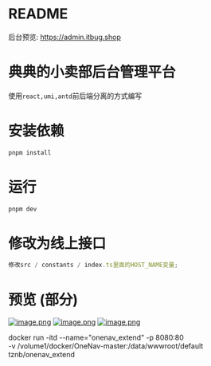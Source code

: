 # README

后台预览: https://admin.itbug.shop

# 典典的小卖部后台管理平台

使用`react,umi,antd`前后端分离的方式编写

# 安装依赖

```bash
pnpm install
```

# 运行

```bash
pnpm dev
```

# 修改为线上接口

```js
修改src / constants / index.ts里面的HOST_NAME变量;
```

# 预览 (部分)

[![image.png](https://i.postimg.cc/d3xbWM7x/image.png)](https://postimg.cc/fSYqLrfc) [![image.png](https://i.postimg.cc/cJh59q2B/image.png)](https://postimg.cc/cKKmCzsv) [![image.png](https://i.postimg.cc/fW1ZjXxT/image.png)](https://postimg.cc/Rq1jvWsj)

docker run -itd --name="onenav_extend" -p 8080:80 \
 -v /volume1/docker/OneNav-master:/data/wwwroot/default \
 tznb/onenav_extend
